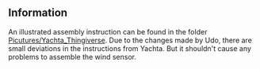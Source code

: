 ## Information

An illustrated assembly instruction can be found in the folder [Picutures/Yachta_Thingiverse](https://gitlab.com/norbertwalter67/windsensor_yachta/-/tree/main/Pictures/Yachta_Thingiverse). Due to the changes made by Udo, there are small deviations in the instructions from Yachta. But it shouldn't cause any problems to assemble the wind sensor. 
